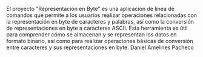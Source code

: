 El proyecto "Representación en Byte" es una aplicación de línea de comandos que permite a los usuarios realizar operaciones relacionadas con la representación en byte de caracteres y palabras, así como la conversión de representaciones en byte a caracteres ASCII. Esta herramienta es útil para comprender cómo se almacenan y se representan los datos en formato binario, así como para realizar operaciones básicas de conversión entre caracteres y sus representaciones en byte.
Daniel Amelines Pacheco 
